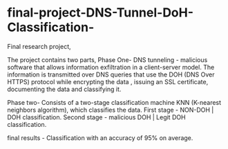 # final-project-DNS-Tunnel-DoH-Classification-

Final research project, 

The project contains two parts,
Phase One-
DNS tunneling - malicious software that allows information exfiltration in a client-server model.
The information is transmitted over DNS queries that use the DOH (DNS Over HTTPS) protocol while encrypting the data , issuing an SSL certificate, documenting the data and classifying it.

Phase two-
Consists of a two-stage classification machine KNN (K-nearest neighbors algorithm), which classifies the data.
First stage - NON-DOH | DOH classification.
Second stage - malicious DOH | Legit DOH classification.

final results - Classification with an accuracy of 95% on average.
